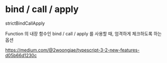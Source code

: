 # bind / call / apply

strictBindCallApply

Function 의 내장 함수인 bind / call / apply 를 사용할 때, 엄격하게 체크하도록 하는 옵션

https://medium.com/@2woongjae/typescript-3-2-new-features-d05b66d1230c
